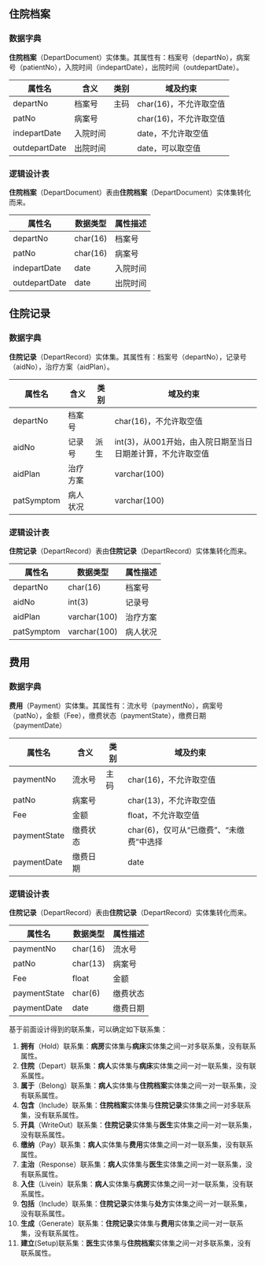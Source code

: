 ## 住院档案

### 数据字典

**住院档案**（DepartDocument）实体集。其属性有：档案号（departNo），病案号（patientNo），入院时间（indepartDate），出院时间（outdepartDate）。

| 属性名        | 含义     | 类别 | 域及约束               |
| ------------- | -------- | ---- | ---------------------- |
| departNo      | 档案号   | 主码 | char(16)，不允许取空值 |
| patNo         | 病案号   |      | char(16)，不允许取空值 |
| indepartDate  | 入院时间 |      | date，不允许取空值     |
| outdepartDate | 出院时间 |      | date，可以取空值       |



### 逻辑设计表

**住院档案**（DepartDocument）表由**住院档案**（DepartDocument）实体集转化而来。

| 属性名        | 数据类型 | 属性描述 |
| ------------- | -------- | -------- |
| departNo      | char(16) | 档案号   |
| patNo         | char(16) | 病案号   |
| indepartDate  | date     | 入院时间 |
| outdepartDate | date     | 出院时间 |

## 住院记录

### 数据字典

**住院记录**（DepartRecord）实体集。其属性有：档案号（departNo），记录号（aidNo），治疗方案（aidPlan）。

| 属性名   | 含义     | 类别 | 域及约束                                                    |
| -------- | -------- | ---- | ----------------------------------------------------------- |
| departNo | 档案号   |      | char(16)，不允许取空值                                      |
| aidNo    | 记录号   | 派生 | int(3)，从001开始，由入院日期至当日日期差计算，不允许取空值 |
| aidPlan  | 治疗方案 |      | varchar(100)                                                |
| patSymptom  | 病人状况 |      | varchar(100)                                                |


### 逻辑设计表

**住院记录**（DepartRecord）表由**住院记录**（DepartRecord）实体集转化而来。

| 属性名   | 数据类型     | 属性描述 |
| -------- | ------------ | -------- |
| departNo | char(16)     | 档案号   |
| aidNo    | int(3)       | 记录号   |
| aidPlan  | varchar(100) | 治疗方案 |
| patSymptom  | varchar(100) | 病人状况 |

## 费用

### 数据字典

**费用**（Payment）实体集。其属性有：流水号（paymentNo），病案号（patNo），金额（Fee），缴费状态（paymentState），缴费日期（paymentDate）

| 属性名    | 含义     | 类别 | 域及约束               |
| --------- | -------- | ---- | ---------------------- |
| paymentNo | 流水号   | 主码 | char(16)，不允许取空值 |
| patNo | 病案号   |      | char(13)，不允许取空值 |
| Fee       | 金额     |      | float，不允许取空值    |
| paymentState | 缴费状态   |     | char(6)，仅可从“已缴费”、“未缴费”中选择 |
| paymentDate | 缴费日期   |     | date |

### 逻辑设计表

**住院记录**（DepartRecord）表由**住院记录**（DepartRecord）实体集转化而来。

| 属性名    | 数据类型 | 属性描述 |
| --------- | -------- | -------- |
| paymentNo | char(16) | 流水号   |
| patNo  | char(13) | 病案号 |
| Fee       | float    | 金额     |
| paymentState | char(6)    | 缴费状态     |
| paymentDate       | date    | 缴费日期     |



基于前面设计得到的联系集，可以确定如下联系集：

1. **拥有**（Hold）联系集：**病房**实体集与**病床**实体集之间一对多联系集，没有联系属性。
2. **住院**（Depart）联系集：**病人**实体集与**病床**实体集之间一对一联系集，没有联系属性。
3. **属于**（Belong）联系集：**病人**实体集与**住院档案**实体集之间一对一联系集，没有联系属性。
4. **包含**（Include）联系集：**住院档案**实体集与**住院记录**实体集之间一对多联系集，没有联系属性。
5. **开具**（WriteOut）联系集：**住院记录**实体集与**医生**实体集之间一对一联系集，没有联系属性。
6. **缴纳**（Pay）联系集：**病人**实体集与**费用**实体集之间一对一联系集，没有联系属性。
7. **主治**（Response）联系集：**病人**实体集与**医生**实体集之间一对一联系集，没有联系属性。
8. **入住**（Livein）联系集：**病人**实体集与**病房**实体集之间一对一联系集，没有联系属性。
9. **包括**（Include）联系集：**住院记录**实体集与**处方**实体集之间一对一联系集，没有联系属性。
5. **生成**（Generate）联系集：**住院记录**实体集与**费用**实体集之间一对一联系集，没有联系属性。
5. **建立**(Setup)联系集：**医生**实体集与**住院档案**实体集之间一对多联系集，没有联系属性。